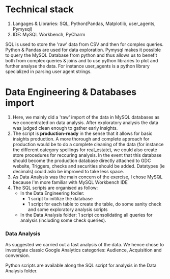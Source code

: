 # Technical stack

1. Langages & Libraries: SQL, Python(Pandas, Matplotlib, user_agents, Pymysql)
2. IDE: MySQL Workbench, PyCharm

SQL is used to store the 'raw' data from CSV and then for complex queries. Python & Pandas are used for data exploration. Pymysql makes it possible to query the MySQL Database from python and thus allows us to benefit both from complex queries & joins and to use python libraries to plot and further analyse the data. For instance user_agents is a python library specialized in parsing user agent strings.

# Data Engineering & Databases import

1. Here, we mainly did a 'raw' import of the data in MySQL databases as we concentrated on data analysis. After exploratory analysis the data was judged clean enough to gather early insights. 
2. The script is **production-ready** in the sense that it allows for basic insights production. A more thorough and complete approach for production would be to do a complete cleaning of the data (for instance the different category spellings for real_estate), we could also create store procedures for reccuring analysis. In the event that this database should become the production database directly attached to GDC website, Triggers, checks and securities should be added. Datatypes (ie decimals) could aslo be improved to take less space.
3. As Data Analysis was the main concern of the exercise, I chose MySQL because I'm more familiar with MySQL Workbench IDE
4. The SQL scripts are organised as follow:
    -  In the Data Engineering fodler: 
        - 1 script to initilize the database
        - 1 script for each table to create the table, do some sanity check and some exploratory analysis scripts 
    -  In the Data Analysis folder: 1 script consolidating all queries for analysis (including some check queries). 

### Data Analysis

As suggested we carried out a fast analysis of the data. We hence chose to investigate classic Google Analytics categories: Audience, Acquisition and conversion. 

Python scripts are available along the SQL script for analysis in the Data Analysis folder.
